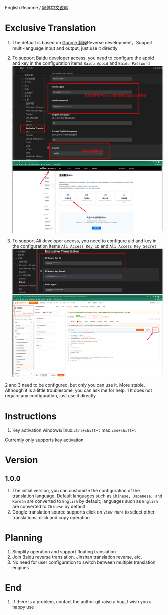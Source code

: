 English Readme /  [简体中文说明](README.md)

# Exclusive Translation

1. The default is based on [Google 翻译](https://translate.google.cn)Reverse development，Support multi-language input and output, just use it directly
2. To support Baidu developer access, you need to configure the appid and key in the configuration items `Baidu Appid` and `Baidu Password`
![百度配置](./asserts/baiduconfig.png)
![百度配置](./asserts/baiduwebsite.png)

3. To support Ali developer access, you need to configure aid and key in the configuration items `Ali Access Key ID` and `Ali Access Key Secret`
![阿里巴巴配置](./asserts/aliconfig.png)
![阿里巴巴配置](./asserts/aliwebsite.png)

2 and 3 need to be configured, but only you can use it. More stable. Although it is a little troublesome, you can ask me for help.
1 It does not require any configuration, just use it directly

# Instructions
1. Key activation
windows/linux:`ctrl+shift+t`
mac:`cmd+shift+t`

Currently only supports key activation

# Version
## 1.0.0
1. The initial version, you can customize the configuration of the translation language. Default languages such as `Chinese, Japanese, and Korean` are converted to `English` by default; languages such as `English` are converted to `Chinese` by default
2. Google translation source supports click on `View More` to select other translations, click and copy operation


# Planning
1. Simplify operation and support floating translation
2. Join Baidu reverse translation, Jinshan translation reverse, etc.
3. No need for user configuration to switch between multiple translation engines

# End
1. If there is a problem, contact the author git raise a bug, I wish you a happy use